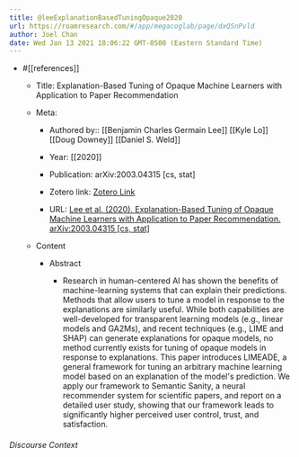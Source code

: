 ```yaml
---
title: @leeExplanationBasedTuningOpaque2020
url: https://roamresearch.com/#/app/megacoglab/page/dxQSnPvld
author: Joel Chan
date: Wed Jan 13 2021 18:06:22 GMT-0500 (Eastern Standard Time)
---
```


- #[[references]]

    - Title: Explanation-Based Tuning of Opaque Machine Learners with Application to Paper Recommendation

    - Meta:

        - Authored by:: [[Benjamin Charles Germain Lee]] [[Kyle Lo]] [[Doug Downey]] [[Daniel S. Weld]]

        - Year: [[2020]]

        - Publication: arXiv:2003.04315 [cs, stat]

        - Zotero link: [Zotero Link](zotero://select/items/1_3GT27MC2)

        - URL: [Lee et al. (2020). Explanation-Based Tuning of Opaque Machine Learners with Application to Paper Recommendation. arXiv:2003.04315 [cs, stat]](http://arxiv.org/abs/2003.04315)

    - Content

        - Abstract

            - Research in human-centered AI has shown the benefits of machine-learning systems that can explain their predictions. Methods that allow users to tune a model in response to the explanations are similarly useful. While both capabilities are well-developed for transparent learning models (e.g., linear models and GA2Ms), and recent techniques (e.g., LIME and SHAP) can generate explanations for opaque models, no method currently exists for tuning of opaque models in response to explanations. This paper introduces LIMEADE, a general framework for tuning an arbitrary machine learning model based on an explanation of the model's prediction. We apply our framework to Semantic Sanity, a neural recommender system for scientific papers, and report on a detailed user study, showing that our framework leads to significantly higher perceived user control, trust, and satisfaction.

###### Discourse Context


